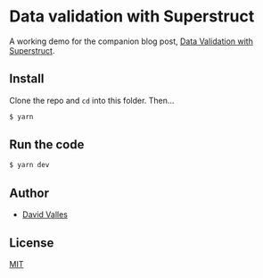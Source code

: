 # Data validation with Superstruct

A working demo for the companion blog post, [Data Validation with
Superstruct](https://dtjv.io/data-validation-with-superstruct).

## Install

Clone the repo and `cd` into this folder. Then...

```bash
$ yarn
```

## Run the code

```bash
$ yarn dev
```

## Author

- [David Valles](https://dtjv.io)

## License

[MIT](LICENSE)
